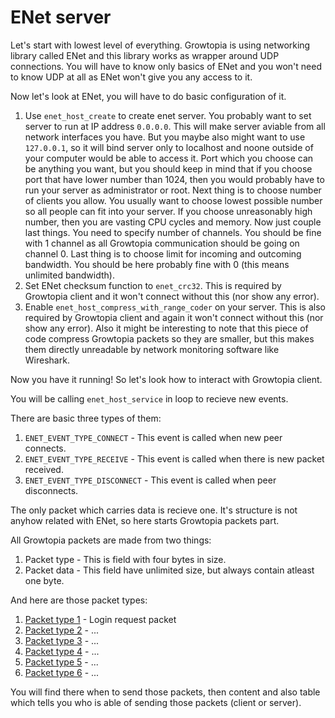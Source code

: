 # ENet server

Let's start with lowest level of everything. Growtopia is using networking library called ENet and this library works as wrapper around UDP connections. You will have to know only basics of ENet and you won't need to know UDP at all as ENet won't give you any access to it.

Now let's look at ENet, you will have to do basic configuration of it.
1. Use `enet_host_create` to create enet server. You probably want to set server to run at IP address `0.0.0.0`. This will make server aviable from all network interfaces you have. But you maybe also might want to use `127.0.0.1`, so it will bind server only to localhost and noone outside of your computer would be able to access it. Port which you choose can be anything you want, but you should keep in mind that if you choose port that have lower number than 1024, then you would probably have to run your server as administrator or root. Next thing is to choose number of clients you allow. You usually want to choose lowest possible number so all people can fit into your server. If you choose unreasonably high number, then you are vasting CPU cycles and memory. Now just couple last things. You need to specify number of channels. You should be fine with 1 channel as all Growtopia communication should be going on channel 0. Last thing is to choose limit for incoming and outcoming bandwidth. You should be here probably fine with 0 (this means unlimited bandwidth).
2. Set ENet checksum function to `enet_crc32`. This is required by Growtopia client and it won't connect without this (nor show any error).
3. Enable `enet_host_compress_with_range_coder` on your server. This is also required by Growtopia client and again it won't connect without this (nor show any error). Also it might be interesting to note that this piece of code compress Growtopia packets so they are smaller, but this makes them directly unreadable by network monitoring software like Wireshark.

Now you have it running! So let's look how to interact with Growtopia client.

You will be calling `enet_host_service` in loop to recieve new events.

There are basic three types of them:
1. `ENET_EVENT_TYPE_CONNECT` - This event is called when new peer connects.
2. `ENET_EVENT_TYPE_RECEIVE` - This event is called when there is new packet received.
3. `ENET_EVENT_TYPE_DISCONNECT` - This event is called when peer disconnects.

The only packet which carries data is recieve one. It's structure is not anyhow related with ENet, so here starts Growtopia packets part.

All Growtopia packets are made from two things:
1. Packet type - This is field with four bytes in size.
2. Packet data - This field have unlimited size, but always contain atleast one byte.

And here are those packet types:

1. [Packet type 1](packet_type1.md) - Login request packet
2. [Packet type 2](packet_type2.md) - ...
4. [Packet type 3](packet_type3.md) - ...
3. [Packet type 4](packet_type4.md) - ...
5. [Packet type 5](packet_type5.md) - ...
6. [Packet type 6](packet_type6.md) - ...

You will find there when to send those packets, then content and also table which tells you who is able of sending those packets (client or server).

